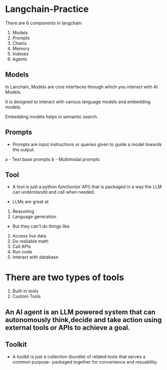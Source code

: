 # Langchain-Practice

There are 6 components in langchain
1. Models
2. Prompts
3. Chains
4. Memory
5. Indexes
6. Agents


## Models
In Lanchain, Models are core interfaces through which you interact with AI Models.

It is designed to interact with various language models and embedding models.

Embedding models helps in semantic search.


## Prompts

- Prompts are input instructions or queries given to guide a model towards the output.

a - Text base prompts
b - Multimodal prompts

## Tool

- A tool is just a python function(or API) that is packaged in a way the LLM can understandd and call when needed.

- LLMs are great at 
1. Reasoning
2. Language generation

- But they can't do things like
1. Access live data 
2. Do realiable math
3. Call APIs
4. Run code
5. Interact with database

# There are two types of tools
1. Built-in tools
2. Custom Tools


## An AI agent is an LLM powered system that can autonomously think,decide and take action using external tools or APIs to achieve a goal.

## Toolkit

- A toolkit is just a collection (bundle) of related tools that serves a common purpose-  packaged together for convenience and resuability.

